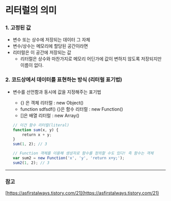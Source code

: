 # 리터럴의 의미

### 1. 고정된 값

- 변수 또는 상수에 저장되는 데이터 그 자체
- 변수/상수는 메모리에 할당된 공간이라면
- 리터럴은 이 공간에 저장되는 값
    - 리터럴은 상수와 마찬가지로 메모리 어딘가에 값이 변하지 않도록 저장되지만 이름이 없다.

### 2. 코드상에서 데이터를 표현하는 방식 (리터럴 표기법)

- 변수를 선언함과 동시에 값을 지정해주는 표기법
    - {} 은 객체 리터럴 : new Object()
    - function sdfsdf() {}은 함수 리터럴 : new Function()
    - []은 배열 리터럴 : new Array()

    ```jsx
    // 이건 함수 리터럴(literal)
    function sum(x, y) {
    	return x + y;
    }
    sum(1, 2); // 3

    // Function 객체를 이용해 생성자로 함수를 정의할 수도 있다! 즉 함수는 객체
    var sum2 = new Function('x', 'y', 'return x+y;');
    sum2(1, 2); // 3
    ```

---

### 참고

[https://asfirstalways.tistory.com/21](https://asfirstalways.tistory.com/21)